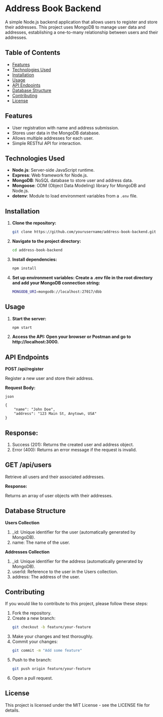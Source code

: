 # Address Book Backend

A simple Node.js backend application that allows users to register and store their addresses. This project uses MongoDB to manage user data and addresses, establishing a one-to-many relationship between users and their addresses.

## Table of Contents

- [Features](#features)
- [Technologies Used](#technologies-used)
- [Installation](#installation)
- [Usage](#usage)
- [API Endpoints](#api-endpoints)
- [Database Structure](#database-structure)
- [Contributing](#contributing)
- [License](#license)

## Features

- User registration with name and address submission.
- Stores user data in the MongoDB database.
- Allows multiple addresses for each user.
- Simple RESTful API for interaction.

## Technologies Used

- **Node.js**: Server-side JavaScript runtime.
- **Express**: Web framework for Node.js.
- **MongoDB**: NoSQL database to store user and address data.
- **Mongoose**: ODM (Object Data Modeling) library for MongoDB and Node.js.
- **dotenv**: Module to load environment variables from a `.env` file.

## Installation

1. **Clone the repository:**
   ```bash
   git clone https://github.com/yourusername/address-book-backend.git

2. **Navigate to the project directory:**
    ```bash
    cd address-book-backend

3. **Install dependencies:**
   ```bash
   npm install

4. **Set up environment variables: Create a .env file in the root directory and add your MongoDB connection string:**
     ```bash
     MONGODB_URI=mongodb://localhost:27017/dbb


## Usage

1. **Start the server:**
    ```bash
    npm start

2. **Access the API: Open your browser or Postman and go to http://localhost:3000.**

## API Endpoints

**POST /api/register**

Register a new user and store their address.

**Request Body:**


    json
    
    {
        "name": "John Doe",
        "address": "123 Main St, Anytown, USA"
    }
    
## Response:

1. Success (201): Returns the created user and address object.
2. Error (400): Returns an error message if the request is invalid.

## GET /api/users

Retrieve all users and their associated addresses.

**Response:**

Returns an array of user objects with their addresses.

## Database Structure

**Users Collection**

1. _id: Unique identifier for the user (automatically generated by MongoDB).
2. name: The name of the user.

**Addresses Collection**

1. _id: Unique identifier for the address (automatically generated by MongoDB).
2. userId: Reference to the user in the Users collection.
3. address: The address of the user.

## Contributing

If you would like to contribute to this project, please follow these steps:

1. Fork the repository.
2. Create a new branch:
    ```bash
    git checkout -b feature/your-feature

3. Make your changes and test thoroughly.
4. Commit your changes:
    ```bash
   git commit -m "Add some feature"
5. Push to the branch:
    ```bash
    git push origin feature/your-feature
6. Open a pull request.


## License

This project is licensed under the MIT License - see the LICENSE file for details.
